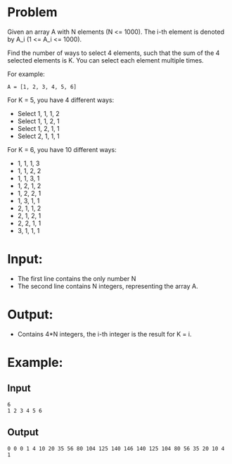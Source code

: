 # Problem

Given an array A with N elements (N <= 1000). The i-th element is denoted by A_i (1 <= A_i <= 1000).

Find the number of ways to select 4 elements, such that the sum of the 4 selected elements is K. You can select each element multiple times.

For example:

```
A = [1, 2, 3, 4, 5, 6]
```

For K = 5, you have 4 different ways:
- Select 1, 1, 1, 2
- Select 1, 1, 2, 1
- Select 1, 2, 1, 1
- Select 2, 1, 1, 1

For K = 6, you have 10 different ways:
- 1, 1, 1, 3
- 1, 1, 2, 2
- 1, 1, 3, 1
- 1, 2, 1, 2
- 1, 2, 2, 1
- 1, 3, 1, 1
- 2, 1, 1, 2
- 2, 1, 2, 1
- 2, 2, 1, 1
- 3, 1, 1, 1

# Input:

- The first line contains the only number N
- The second line contains N integers, representing the array A.

# Output:
- Contains 4*N integers, the i-th integer is the result for K = i.

# Example:
## Input
```
6
1 2 3 4 5 6
```

## Output
```
0 0 0 1 4 10 20 35 56 80 104 125 140 146 140 125 104 80 56 35 20 10 4 1
```
